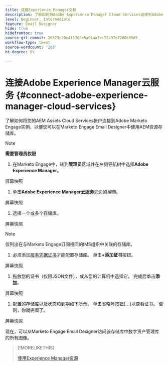 ```yaml
---
title: 连接Experience Manager文档
description: 了解如何将Adobe Experience Manager Cloud Services连接到Adobe Marketo Engage，以便您能够利用AEM资源。
level: Beginner, Intermediate
feature: Email Designer
hide: true
hidefromtoc: true
source-git-commit: 26573c20c411208e5a01aa7ec73a97e7208b35d5
workflow-type: tm+mt
source-wordcount: '203'
ht-degree: 0%

---
```


# 连接Adobe Experience Manager云服务 {#connect-adobe-experience-manager-cloud-services}

了解如何将您的AEM Assets Cloud Services帐户连接到Adobe Marketo Engage实例，以便您可以在Marketo Engage Email Designer中使用AEM资源存储库。

>[!NOTE]
>
>**需要管理员权限**

1. 在Marketo Engage中，转到&#x200B;**管理员**&#x200B;区域并在左侧导航树中选择&#x200B;**Adobe Experience Manager**。

屏幕快照

1. 单击&#x200B;**Adobe Experience Manager云服务**&#x200B;旁边的&#x200B;_编辑_。

屏幕快照

1. 选择一个或多个存储库。

屏幕快照

>[!NOTE]
>
>仅列出在与Marketo Engage订阅相同的IMS组织中关联的存储库。

1. 必须添加[服务凭据证书](https://experienceleague.adobe.com/zh-hans/docs/experience-manager-learn/getting-started-with-aem-headless/authentication/service-credentials)才能配置存储库。 单击&#x200B;**+添加证书**&#x200B;按钮。

屏幕快照

1. 拖放您的证书（仅限JSON文件），或从您的计算机中选择它。 完成后单击&#x200B;**添加**。

屏幕快照

1. 配置的存储库以及状态和到期如下所示。 单击省略号按钮(**...**)以查看证书。 否则，你就完蛋了。

屏幕快照

现在，可以从Marketo Engage Email Designer访问该存储库中数字资产管理库的所有图像。

>[!MORELIKETHIS]
>
>[使用Experience Manager资源](/help/marketo/product-docs/email-marketing/email-designer/aem-assets.md)
